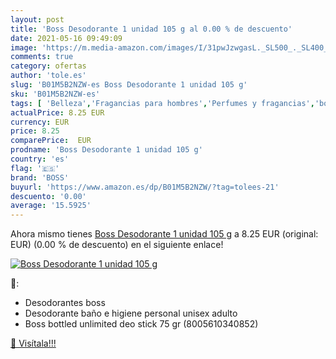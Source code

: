 ```yaml
---
layout: post
title: 'Boss Desodorante 1 unidad 105 g al 0.00 % de descuento'
date: 2021-05-16 09:49:09
image: 'https://m.media-amazon.com/images/I/31pwJzwgasL._SL500_._SL400_.jpg'
comments: true
category: ofertas
author: 'tole.es'
slug: 'B01M5B2NZW-es Boss Desodorante 1 unidad 105 g'
sku: 'B01M5B2NZW-es'
tags: [ 'Belleza','Fragancias para hombres','Perfumes y fragancias','boss','desodorante', ]
actualPrice: 8.25 EUR
currency: EUR
price: 8.25
comparePrice:  EUR
prodname: 'Boss Desodorante 1 unidad 105 g'
country: 'es'
flag: '🇪🇸'
brand: 'BOSS'
buyurl: 'https://www.amazon.es/dp/B01M5B2NZW/?tag=tolees-21'
descuento: '0.00'
average: '15.5925'
---
```


Ahora mismo tienes [Boss Desodorante 1 unidad 105 g](https://www.amazon.es/dp/B01M5B2NZW/?tag=tolees-21) a 8.25 EUR (original:  EUR) (0.00 %  de descuento) en el siguiente enlace!

[![Boss Desodorante 1 unidad 105 g](https://m.media-amazon.com/images/I/31pwJzwgasL._SL500_._SL400_.jpg)](https://www.amazon.es/dp/B01M5B2NZW/?tag=tolees-21)

🔎:

- Desodorantes boss
- Desodorante baño e higiene personal unisex adulto
- Boss bottled unlimited deo stick 75 gr (8005610340852)

[🛒 Visítala!!!](https://www.amazon.es/dp/B01M5B2NZW/?tag=tolees-21)
